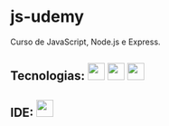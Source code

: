 # js-udemy
Curso de JavaScript, Node.js e Express.

## Tecnologias: <img src="https://ico.now.sh/javascript/F7DF1E" width="30"> <img src="https://ico.now.sh/nodedotjs/339933" width="30"> <img src="https://ico.now.sh/express/FFFFFF" width="30">
## IDE: <img src="https://ico.now.sh/visualstudiocode/007ACC" width="30">
